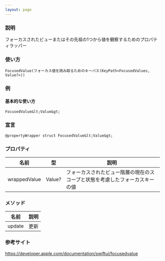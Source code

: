 ```yaml
---
layout: page
---
```


### 説明

フォーカスされたビューまたはその先祖の1つから値を観察するためのプロパティラッパー

### 使い方

    FocusedValue(フォーカス値を読み取るためのキーパス(KeyPath<FocusedValues, Value?>))

### 例

#### 基本的な使い方

    FocusedValue&lt;Value&gt;

### 宣言

    @propertyWrapper struct FocusedValue&lt;Value&gt;

### プロパティ

| 名前           | 型      | 説明                                     |
| ------------ | ------ | -------------------------------------- |
| wrappedValue | Value? | フォーカスされたビュー階層の現在のスコープと状態を考慮したフォーカスキーの値 |

### メソッド

| 名前     | 説明  |
| ------ | --- |
| update | 更新  |

### 参考サイト

<https://developer.apple.com/documentation/swiftui/focusedvalue>
